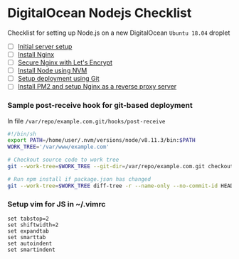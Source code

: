 # DigitalOcean Nodejs Checklist
Checklist for setting up Node.js on a new DigitalOcean ```Ubuntu 18.04``` droplet

- [ ] [Initial server setup](https://www.digitalocean.com/community/tutorials/initial-server-setup-with-ubuntu-18-04)
- [ ] [Install Nginx](https://www.digitalocean.com/community/tutorials/how-to-install-nginx-on-ubuntu-18-04)
- [ ] [Secure Nginx with Let's Encrypt](https://www.digitalocean.com/community/tutorials/how-to-secure-nginx-with-let-s-encrypt-on-ubuntu-18-04)
- [ ] [Install Node using NVM](https://www.digitalocean.com/community/tutorials/how-to-install-node-js-on-ubuntu-18-04)
- [ ] [Setup deployment using Git](https://www.youtube.com/watch?v=9qIK8ZC9BnU)
- [ ] [Install PM2 and setup Nginx as a reverse proxy server](https://www.digitalocean.com/community/tutorials/how-to-set-up-a-node-js-application-for-production-on-ubuntu-18-04)

### Sample post-receive hook for git-based deployment

In file ```/var/repo/example.com.git/hooks/post-receive```

```bash
#!/bin/sh
export PATH=/home/user/.nvm/versions/node/v8.11.3/bin:$PATH
WORK_TREE='/var/www/example.com'

# Checkout source code to work tree
git --work-tree=$WORK_TREE --git-dir=/var/repo/example.com.git checkout -f

# Run npm install if package.json has changed
git --work-tree=$WORK_TREE diff-tree -r --name-only --no-commit-id HEAD~1 HEAD | grep --quiet -w package.json && cd $WORK_TREE; npm install
```

### Setup vim for JS in ~/.vimrc
```
set tabstop=2
set shiftwidth=2
set expandtab
set smarttab
set autoindent
set smartindent
```
